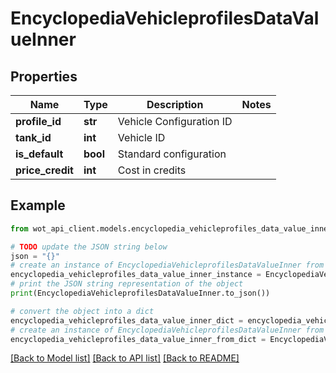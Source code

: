 # EncyclopediaVehicleprofilesDataValueInner


## Properties

Name | Type | Description | Notes
------------ | ------------- | ------------- | -------------
**profile_id** | **str** | Vehicle Configuration ID | 
**tank_id** | **int** | Vehicle ID | 
**is_default** | **bool** | Standard configuration | 
**price_credit** | **int** | Cost in credits | 

## Example

```python
from wot_api_client.models.encyclopedia_vehicleprofiles_data_value_inner import EncyclopediaVehicleprofilesDataValueInner

# TODO update the JSON string below
json = "{}"
# create an instance of EncyclopediaVehicleprofilesDataValueInner from a JSON string
encyclopedia_vehicleprofiles_data_value_inner_instance = EncyclopediaVehicleprofilesDataValueInner.from_json(json)
# print the JSON string representation of the object
print(EncyclopediaVehicleprofilesDataValueInner.to_json())

# convert the object into a dict
encyclopedia_vehicleprofiles_data_value_inner_dict = encyclopedia_vehicleprofiles_data_value_inner_instance.to_dict()
# create an instance of EncyclopediaVehicleprofilesDataValueInner from a dict
encyclopedia_vehicleprofiles_data_value_inner_from_dict = EncyclopediaVehicleprofilesDataValueInner.from_dict(encyclopedia_vehicleprofiles_data_value_inner_dict)
```
[[Back to Model list]](../README.md#documentation-for-models) [[Back to API list]](../README.md#documentation-for-api-endpoints) [[Back to README]](../README.md)


